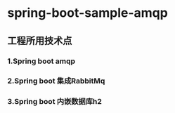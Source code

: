 # spring-boot-sample-amqp
## 工程所用技术点
### 1.Spring boot amqp
### 2.Spring boot 集成RabbitMq
### 3.Spring boot 内嵌数据库h2
````